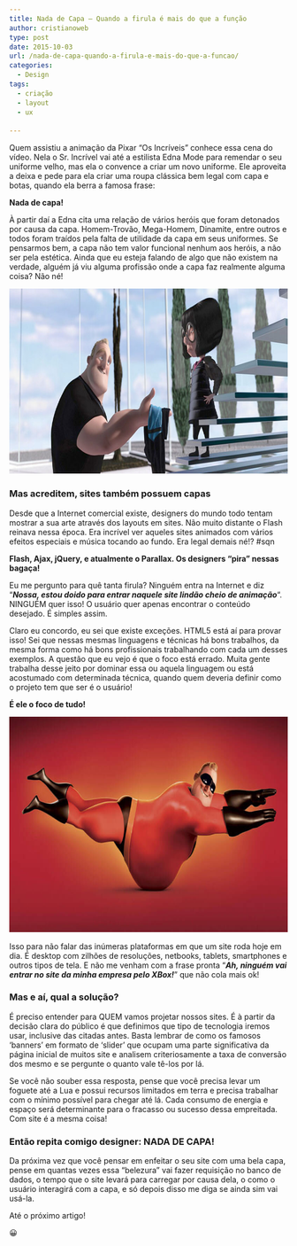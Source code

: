 ```yaml
---
title: Nada de Capa – Quando a firula é mais do que a função
author: cristianoweb
type: post
date: 2015-10-03
url: /nada-de-capa-quando-a-firula-e-mais-do-que-a-funcao/
categories:
  - Design
tags:
  - criação
  - layout
  - ux

---
```

Quem assistiu a animação da Pixar &#8220;Os Incríveis&#8221; conhece essa cena do vídeo. Nela o Sr. Incrível vai até a estilista Edna Mode para remendar o seu uniforme velho, mas ela o convence a criar um novo uniforme. Ele aproveita a deixa e pede para ela criar uma roupa clássica bem legal com capa e botas, quando ela berra a famosa frase:

**Nada de capa!**



À partir daí a Edna cita uma relação de vários heróis que foram detonados por causa da capa. Homem-Trovão, Mega-Homem, Dinamite, entre outros e todos foram traídos pela falta de utilidade da capa em seus uniformes. Se pensarmos bem, a capa não tem valor funcional nenhum aos heróis, a não ser pela estética. Ainda que eu esteja falando de algo que não existem na verdade, alguém já viu alguma profissão onde a capa faz realmente alguma coisa? Não né!

<img src="https://raw.githubusercontent.com/diegoeis/tableless-static-images/master/2015/10/thumb-nada-de-capa-quando-a-firula-e-mais-do-que-a-funcao-002.jpg" alt="thumb-nada-de-capa-quando-a-firula-e-mais-do-que-a-funcao-002" width="800" height="334" class="aligncenter size-full wp-image-51533" />

### Mas acreditem, sites também possuem capas

Desde que a Internet comercial existe, designers do mundo todo tentam mostrar a sua arte através dos layouts em sites. Não muito distante o Flash reinava nessa época. Era incrível ver aqueles sites animados com vários efeitos especiais e música tocando ao fundo. Era legal demais né!? #sqn

**Flash, Ajax, jQuery, e atualmente o Parallax. Os designers &#8220;pira&#8221; nessas bagaça!**

Eu me pergunto para quê tanta firula? Ninguém entra na Internet e diz &#8220;**_Nossa, estou doido para entrar naquele site lindão cheio de animação_**&#8220;. NINGUÉM quer isso! O usuário quer apenas encontrar o conteúdo desejado. É simples assim.

Claro eu concordo, eu sei que existe exceções. HTML5 está aí para provar isso! Sei que nessas mesmas linguagens e técnicas há bons trabalhos, da mesma forma como há bons profissionais trabalhando com cada um desses exemplos. A questão que eu vejo é que o foco está errado. Muita gente trabalha desse jeito por dominar essa ou aquela linguagem ou está acostumado com determinada técnica, quando quem deveria definir como o projeto tem que ser é o usuário!

**É ele o foco de tudo!**

<img src="https://raw.githubusercontent.com/diegoeis/tableless-static-images/master/2015/10/thumb-nada-de-capa-quando-a-firula-e-mais-do-que-a-funcao-001.jpg" alt="thumb-nada-de-capa-quando-a-firula-e-mais-do-que-a-funcao-001" width="800" height="389" class="aligncenter size-full wp-image-51531" />

Isso para não falar das inúmeras plataformas em que um site roda hoje em dia. É desktop com zilhões de resoluções, netbooks, tablets, smartphones e outros tipos de tela. E não me venham com a frase pronta &#8220;_**Ah, ninguém vai entrar no site da minha empresa pelo XBox!**_&#8221; que não cola mais ok!

### Mas e aí, qual a solução?

É preciso entender para QUEM vamos projetar nossos sites. É à partir da decisão clara do público é que definimos que tipo de tecnologia iremos usar, inclusive das citadas antes. Basta lembrar de como os famosos &#8216;banners&#8217; em formato de &#8216;slider&#8217; que ocupam uma parte significativa da página inicial de muitos site e analisem criteriosamente a taxa de conversão dos mesmo e se pergunte o quanto vale tê-los por lá. 

Se você não souber essa resposta, pense que você precisa levar um foguete até a Lua e possui recursos limitados em terra e precisa trabalhar com o mínimo possível para chegar até lá. Cada consumo de energia e espaço será determinante para o fracasso ou sucesso dessa empreitada. Com site é a mesma coisa!

### Então repita comigo designer: NADA DE CAPA!

Da próxima vez que você pensar em enfeitar o seu site com uma bela capa, pense em quantas vezes essa &#8220;belezura&#8221; vai fazer requisição no banco de dados, o tempo que o site levará para carregar por causa dela, o como o usuário interagirá com a capa, e só depois disso me diga se ainda sim vai usá-la.

Até o próximo artigo!
  
😀